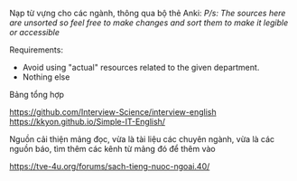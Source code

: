 Nạp từ vựng cho các ngành, thông qua bộ thẻ Anki: 
_P/s: The sources here are unsorted so feel free to make changes and sort them to make it legible or accessible_

Requirements:
- Avoid using "actual" resources related to the given department.
- Nothing else


Bảng tổng hợp

https://github.com/Interview-Science/interview-english
https://kkyon.github.io/Simple-IT-English/

Nguồn cải thiện mảng đọc, vừa là tài liệu các chuyên ngành, vừa là các nguồn báo, tìm thêm các kênh từ mảng đó để thêm vào

https://tve-4u.org/forums/sach-tieng-nuoc-ngoai.40/